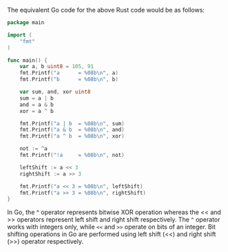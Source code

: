 The equivalent Go code for the above Rust code would be as follows:

```go
package main

import (
    "fmt"
)

func main() {
    var a, b uint8 = 105, 91
    fmt.Printf("a      = %08b\n", a)
    fmt.Printf("b      = %08b\n", b)

    var sum, and, xor uint8
    sum = a | b
    and = a & b
    xor = a ^ b

    fmt.Printf("a | b  = %08b\n", sum)
    fmt.Printf("a & b  = %08b\n", and)
    fmt.Printf("a ^ b  = %08b\n", xor)

    not := ^a
    fmt.Printf("!a     = %08b\n", not)

    leftShift := a << 3
    rightShift := a >> 3

    fmt.Printf("a << 3 = %08b\n", leftShift)
    fmt.Printf("a >> 3 = %08b\n", rightShift)
}
```
In Go, the ^ operator represents bitwise XOR operation whereas the << and >> operators represent left shift and right shift respectively. The `^` operator works with integers only, while `<<` and `>>` operate on bits of an integer. Bit shifting operations in Go are performed using left shift (<<) and right shift (>>) operator respectively.
